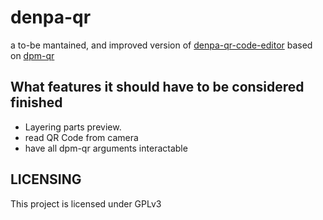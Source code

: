 # denpa-qr
a to-be mantained, and improved version of [denpa-qr-code-editor](https://github.com/CaitSith2/denpa-qr-code-editor) based on [dpm-qr](https://github.com/envyniv/dpm-qr)
## What features it should have to be considered finished
* Layering parts preview.
* read QR Code from camera
* have all dpm-qr arguments interactable
## LICENSING
This project is licensed under GPLv3

